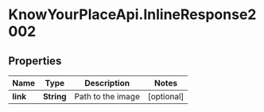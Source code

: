 # KnowYourPlaceApi.InlineResponse2002

## Properties
Name | Type | Description | Notes
------------ | ------------- | ------------- | -------------
**link** | **String** | Path to the image | [optional] 
